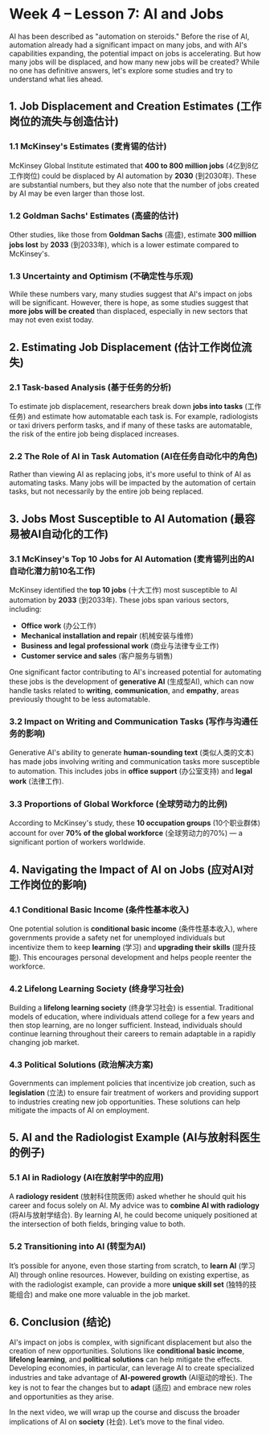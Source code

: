 # Week 4 – Lesson 7: AI and Jobs

AI has been described as "automation on steroids." Before the rise of AI, automation already had a significant impact on many jobs, and with AI's capabilities expanding, the potential impact on jobs is accelerating. But how many jobs will be displaced, and how many new jobs will be created? While no one has definitive answers, let's explore some studies and try to understand what lies ahead.

## 1. Job Displacement and Creation Estimates (工作岗位的流失与创造估计)

### 1.1 McKinsey's Estimates (麦肯锡的估计)
McKinsey Global Institute estimated that **400 to 800 million jobs** (4亿到8亿工作岗位) could be displaced by AI automation by **2030** (到2030年). These are substantial numbers, but they also note that the number of jobs created by AI may be even larger than those lost.

### 1.2 Goldman Sachs' Estimates (高盛的估计)
Other studies, like those from **Goldman Sachs** (高盛), estimate **300 million jobs lost** by **2033** (到2033年), which is a lower estimate compared to McKinsey's.

### 1.3 Uncertainty and Optimism (不确定性与乐观)
While these numbers vary, many studies suggest that AI's impact on jobs will be significant. However, there is hope, as some studies suggest that **more jobs will be created** than displaced, especially in new sectors that may not even exist today.

## 2. Estimating Job Displacement (估计工作岗位流失)

### 2.1 Task-based Analysis (基于任务的分析)
To estimate job displacement, researchers break down **jobs into tasks** (工作任务) and estimate how automatable each task is. For example, radiologists or taxi drivers perform tasks, and if many of these tasks are automatable, the risk of the entire job being displaced increases.

### 2.2 The Role of AI in Task Automation (AI在任务自动化中的角色)
Rather than viewing AI as replacing jobs, it's more useful to think of AI as automating tasks. Many jobs will be impacted by the automation of certain tasks, but not necessarily by the entire job being replaced.

## 3. Jobs Most Susceptible to AI Automation (最容易被AI自动化的工作)

### 3.1 McKinsey's Top 10 Jobs for AI Automation (麦肯锡列出的AI自动化潜力前10名工作)
McKinsey identified the **top 10 jobs** (十大工作) most susceptible to AI automation by **2033** (到2033年). These jobs span various sectors, including:

- **Office work** (办公工作)
- **Mechanical installation and repair** (机械安装与维修)
- **Business and legal professional work** (商业与法律专业工作)
- **Customer service and sales** (客户服务与销售)

One significant factor contributing to AI's increased potential for automating these jobs is the development of **generative AI** (生成型AI), which can now handle tasks related to **writing**, **communication**, and **empathy**, areas previously thought to be less automatable.

### 3.2 Impact on Writing and Communication Tasks (写作与沟通任务的影响)
Generative AI's ability to generate **human-sounding text** (类似人类的文本) has made jobs involving writing and communication tasks more susceptible to automation. This includes jobs in **office support** (办公室支持) and **legal work** (法律工作).

### 3.3 Proportions of Global Workforce (全球劳动力的比例)
According to McKinsey's study, these **10 occupation groups** (10个职业群体) account for over **70% of the global workforce** (全球劳动力的70%) — a significant portion of workers worldwide.

## 4. Navigating the Impact of AI on Jobs (应对AI对工作岗位的影响)

### 4.1 Conditional Basic Income (条件性基本收入)
One potential solution is **conditional basic income** (条件性基本收入), where governments provide a safety net for unemployed individuals but incentivize them to keep **learning** (学习) and **upgrading their skills** (提升技能). This encourages personal development and helps people reenter the workforce.

### 4.2 Lifelong Learning Society (终身学习社会)
Building a **lifelong learning society** (终身学习社会) is essential. Traditional models of education, where individuals attend college for a few years and then stop learning, are no longer sufficient. Instead, individuals should continue learning throughout their careers to remain adaptable in a rapidly changing job market.

### 4.3 Political Solutions (政治解决方案)
Governments can implement policies that incentivize job creation, such as **legislation** (立法) to ensure fair treatment of workers and providing support to industries creating new job opportunities. These solutions can help mitigate the impacts of AI on employment.

## 5. AI and the Radiologist Example (AI与放射科医生的例子)

### 5.1 AI in Radiology (AI在放射学中的应用)
A **radiology resident** (放射科住院医师) asked whether he should quit his career and focus solely on AI. My advice was to **combine AI with radiology** (将AI与放射学结合). By learning AI, he could become uniquely positioned at the intersection of both fields, bringing value to both.

### 5.2 Transitioning into AI (转型为AI)
It’s possible for anyone, even those starting from scratch, to **learn AI** (学习AI) through online resources. However, building on existing expertise, as with the radiologist example, can provide a more **unique skill set** (独特的技能组合) and make one more valuable in the job market.

## 6. Conclusion (结论)

AI's impact on jobs is complex, with significant displacement but also the creation of new opportunities. Solutions like **conditional basic income**, **lifelong learning**, and **political solutions** can help mitigate the effects. Developing economies, in particular, can leverage AI to create specialized industries and take advantage of **AI-powered growth** (AI驱动的增长). The key is not to fear the changes but to **adapt** (适应) and embrace new roles and opportunities as they arise.

In the next video, we will wrap up the course and discuss the broader implications of AI on **society** (社会). Let’s move to the final video.
